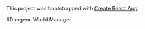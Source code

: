 This project was bootstrapped with [Create React App](https://github.com/facebookincubator/create-react-app).

#Dungeon World Manager
